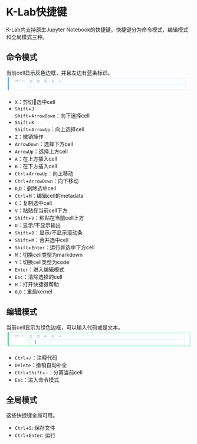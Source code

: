 # K-Lab快捷键

K-Lab内支持原生Jupyter Notebook的快捷键。快捷键分为命令模式，编辑模式和全局模式三种。
## 命令模式
当前cell显示灰色边框，并且左边有蓝条标识。
![image description](/image/code-cell.png)
* `X`：剪切选中cell
* `Shift`+`J`    
  `Shift`+`ArrowDown`：向下选择cell
* `Shift`+`K`    
  `Shift`+`ArrowUp`：向上选择cell
* `Z`：撤销操作
* `ArrowDown`：选择下方cell
* `ArrowUp`：选择上方cell
* `A`：在上方插入cell
* `B`：在下方插入cell
* `Ctrl`+`ArrowUp`：向上移动
* `Ctrl`+`ArrowDown`：向下移动
* `D`,`D`：删除选中cell
* `Ctrl`+`M`：编辑cell的metadata
* `C`：复制选中cell
* `V`：粘贴在当前cell下方
* `Shift`+`V`：粘贴在当前cell上方
* `O`：显示/不显示输出
* `Shift`+`O`：显示/不显示滚动条
* `Shift`+`M`：合并选中cell
* `Shift`+`Enter`：运行并选中下方cell
* `M`：切换cell类型为markdown
* `Y`：切换cell类型为code
* `Enter`：进入编辑模式
* `Esc`：清除选择的cell
* `H`：打开快捷键帮助
* `0`,`0`：重启kernel

## 编辑模式
当前cell显示为绿色边框，可以输入代码或是文本。
 ![image description](/image/code-cell-green.png)
* `Ctrl`+`/`：注释代码
* `Delete`：撤销自动补全
* `Ctrl`+`Shift`+`-`：分离当前cell
* `Esc`：进入命令模式

## 全局模式
这些快捷键全局可用。

* `Ctrl`+`S`: 保存文件
* `Ctrl`+`Enter`: 运行

